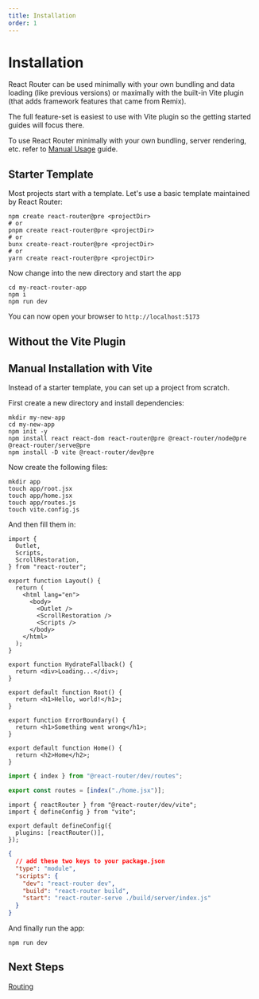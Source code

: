 ```yaml
---
title: Installation
order: 1
---
```


# Installation

React Router can be used minimally with your own bundling and data loading (like previous versions) or maximally with the built-in Vite plugin (that adds framework features that came from Remix).

The full feature-set is easiest to use with Vite plugin so the getting started guides will focus there.

To use React Router minimally with your own bundling, server rendering, etc. refer to [Manual Usage][manual_usage] guide.

## Starter Template

Most projects start with a template. Let's use a basic template maintained by React Router:

```shellscript nonumber
npm create react-router@pre <projectDir>
# or
pnpm create react-router@pre <projectDir>
# or
bunx create-react-router@pre <projectDir>
# or
yarn create react-router@pre <projectDir>
```

Now change into the new directory and start the app

```shellscript nonumber
cd my-react-router-app
npm i
npm run dev
```

You can now open your browser to `http://localhost:5173`

<!-- TODO: Show how to find and use community templates -->

## Without the Vite Plugin

## Manual Installation with Vite

Instead of a starter template, you can set up a project from scratch.

First create a new directory and install dependencies:

```shellscript nonumber
mkdir my-new-app
cd my-new-app
npm init -y
npm install react react-dom react-router@pre @react-router/node@pre @react-router/serve@pre
npm install -D vite @react-router/dev@pre
```

Now create the following files:

```shellscript nonumber
mkdir app
touch app/root.jsx
touch app/home.jsx
touch app/routes.js
touch vite.config.js
```

And then fill them in:

```tsx filename=app/root.jsx
import {
  Outlet,
  Scripts,
  ScrollRestoration,
} from "react-router";

export function Layout() {
  return (
    <html lang="en">
      <body>
        <Outlet />
        <ScrollRestoration />
        <Scripts />
      </body>
    </html>
  );
}

export function HydrateFallback() {
  return <div>Loading...</div>;
}

export default function Root() {
  return <h1>Hello, world!</h1>;
}

export function ErrorBoundary() {
  return <h1>Something went wrong</h1>;
}
```

```tsx filename=app/home.jsx
export default function Home() {
  return <h2>Home</h2>;
}
```

```ts filename=app/routes.js
import { index } from "@react-router/dev/routes";

export const routes = [index("./home.jsx")];
```

```tsx filename=vite.config.js
import { reactRouter } from "@react-router/dev/vite";
import { defineConfig } from "vite";

export default defineConfig({
  plugins: [reactRouter()],
});
```

```json filename=package.json
{
  // add these two keys to your package.json
  "type": "module",
  "scripts": {
    "dev": "react-router dev",
    "build": "react-router build",
    "start": "react-router-serve ./build/server/index.js"
  }
}
```

And finally run the app:

```shellscript nonumber
npm run dev
```

## Next Steps

[Routing](./routing)

[manual_usage]: ../how-to/manual-usage

